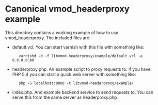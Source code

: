 # Canonical vmod_headerproxy example

This directory contains a working example of how to use vmod_headerproxy. The
included files are:

* default.vcl. You can start varnish with this file with something like:

         varnishd -d -f libvmod-headerproxy/example/default.vcl -a 0.0.0.0:80

* headerproxy.php. An example script to proxy requests to. If you have PHP
  5.4 you can start a quick web server with something like:

         php -S localhost:8000 -t libvmod-headerproxy/example/

* index.php. And example backend service to send requests to. You can serve
  this from the same server as headerproxy.php
